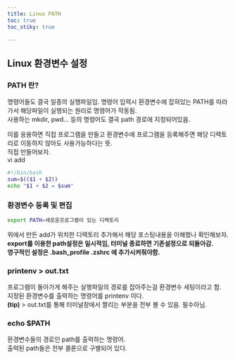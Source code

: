 ```yaml
---
title: Linux PATH
toc: true
toc_stiky: true

---
```


## Linux 환경변수 설정

### PATH 란?
명령어들도 결국 일종의 실행파일임. 명령어 입력시 환경변수에 잡혀있는 PATH를 따라가서 해당파일이 실행되는 원리로 명령어가 작동됨.  
사용하는 mkdir, pwd... 등의 명령어도 결국 path 경로에 지정되어있음.  

이를 응용하면 직접 프로그램을 만들고 환경변수에 프로그램을 등록해주면 해당 디렉토리로 이동하지 않아도 사용가능하다는 뜻.  
직접 만들어보자.  
vi add  
```bash
#!/bin/bash
sum=$(($1 + $2))
echo "$1 + $2 = $sum"
```

### 환경변수 등록 및 편집
```bash
export PATH=새로운프로그램이 있는 디렉토리  
```
위에서 만든 add가 위치한 디렉토리 추가해서 해당 포스팅내용을 이해했나 확인해보자.  
**export를 이용한 path설정은 일시적임, 터미널 종료하면 기존설정으로 되돌아감.**  
**영구적인 설정은 .bash_profile .zshrc 에 추가시켜줘야함.**  

### printenv > out.txt
프로그램이 돌아가게 해주는 실행파일의 경로를 잡아주는걸 환경변수 세팅이라고 함.  
지정된 환경변수를 출력하는 명령어를 printenv 이다.  
**(tip)** > out.txt를 통해 터미널창에서 짤리는 부분을 전부 볼 수 있음. 필수아님.  

### echo $PATH  
환경변수들의 경로인 path를 출력하는 명령어.  
출력된 path들은 전부 콜론으로 구별되어 있다. 


